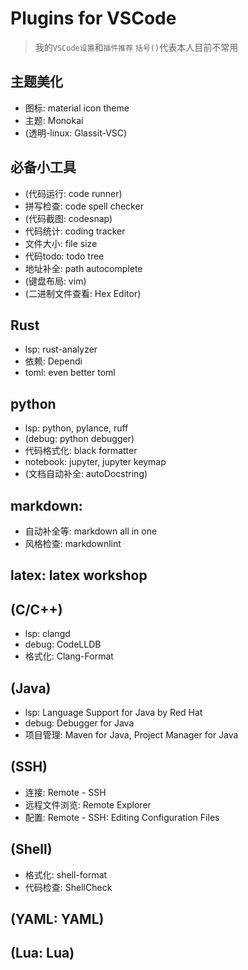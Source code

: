 # Plugins for VSCode

> 我的`VSCode设置`和`插件推荐`
> `括号()`代表本人目前不常用

## 主题美化
  - 图标: material icon theme
  - 主题: Monokai
  - (透明-linux: Glassit-VSC)

## 必备小工具
  - (代码运行: code runner)
  - 拼写检查: code spell checker
  - (代码截图: codesnap)
  - 代码统计: coding tracker
  - 文件大小: file size
  - 代码todo: todo tree
  - 地址补全: path autocomplete
  - (键盘布局: vim)
  - (二进制文件查看: Hex Editor)

## Rust
  - lsp: rust-analyzer
  - 依赖: Dependi
  - toml: even better toml

## python
  - lsp: python, pylance, ruff
  - (debug: python debugger)
  - 代码格式化: black formatter
  - notebook: jupyter, jupyter keymap
  - (文档自动补全: autoDocstring)

## markdown: 
  - 自动补全等: markdown all in one
  - 风格检查: markdownlint

## latex: latex workshop

## (C/C++)
  - lsp: clangd
  - debug: CodeLLDB
  - 格式化: Clang-Format

## (Java)
  - lsp: Language Support for Java by Red Hat
  - debug: Debugger for Java
  - 项目管理: Maven for Java, Project Manager for Java

## (SSH)
  - 连接: Remote - SSH
  - 远程文件浏览: Remote Explorer
  - 配置: Remote - SSH: Editing Configuration Files

## (Shell)
  - 格式化: shell-format
  - 代码检查: ShellCheck

## (YAML: YAML)

## (Lua: Lua)
